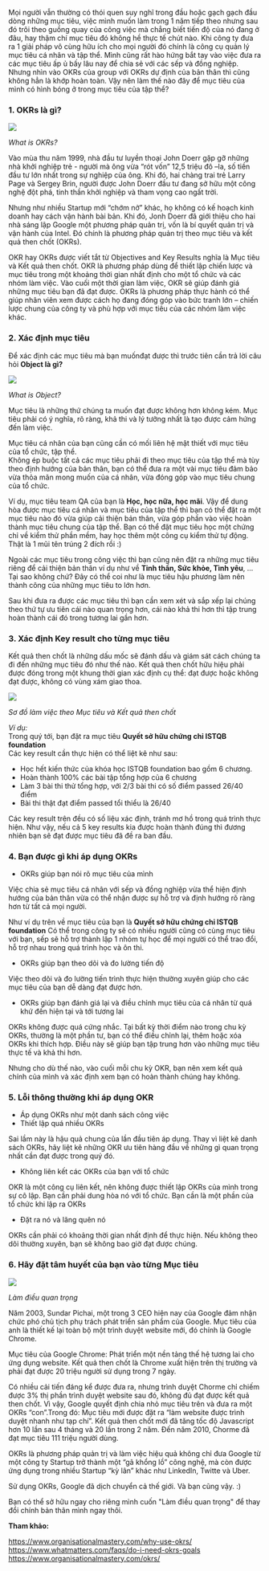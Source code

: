 Mọi người vẫn thường có thói quen suy nghĩ trong đầu hoặc gạch gạch đầu dòng những mục tiêu, việc mình muốn làm trong 1 năm tiếp theo nhưng sau đó trôi theo guồng quay của công việc mà chẳng biết tiến độ của nó đang ở đâu, hay thậm chí mục tiêu đó không hề thực tế chút nào. 
Khi công ty đưa ra 1 giải pháp vô cùng hữu ích cho mọi người đó chính là công cụ quản lý mục tiêu cá nhân và tập thể. Mình cũng rất hào hứng bắt tay vào việc đưa ra các mục tiêu ấp ủ bấy lâu nay để chia sẻ với các sếp và đồng nghiệp. Nhưng nhìn vào OKRs của group với OKRs dự định của bản thân thì cũng không hẳn là khớp hoàn toàn. Vậy nên làm thế nào đây để mục tiêu của mình có hình bóng ở trong mục tiêu của tập thể?
### 1. OKRs là gì?
![](https://images.viblo.asia/3846fdc4-4789-464a-b108-a62739dd0b61.png)

*What is OKRs?*

Vào mùa thu năm 1999, nhà đầu tư luyền thoại John Doerr gặp gỡ những nhà khởi nghiệp trẻ - người mà ông vừa “rót vốn” 12,5 triệu đô –la, số tiền đầu tư lớn nhất trong sự nghiệp của ông. Khi đó, hai chàng trai trẻ Larry Page và Sergey Brin, người được John Doerr đầu tư đang sở hữu một công nghệ đột phá, tinh thần khởi nghiệp và tham vọng cao ngất trời.

Nhưng như nhiều Startup mới “chớm nở” khác, họ không có kế hoạch kinh doanh hay cách vận hành bài bản. Khi đó, Jonh Doerr đã giới thiệu cho hai nhà sáng lập Google một phương pháp quản trị, vốn là bí quyết quản trị và vận hành của Intel. Đó chính là phương pháp quản trị theo mục tiêu và kết quả then chốt (OKRs).

OKR hay OKRs được viết tắt từ Objectives and Key Results nghĩa là Mục tiêu và Kết quả then chốt. OKR là phương pháp dùng để thiết lập chiến lược và mục tiêu trong một khoảng thời gian nhất định cho một tổ chức và các nhóm làm việc. Vào cuối một thời gian làm việc, OKR sẽ giúp đánh giá những mục tiêu bạn đã đạt được. OKRs là phương pháp thực hành có thể giúp nhân viên xem được cách họ đang đóng góp vào bức tranh lớn – chiến lược chung của công ty và phù hợp với mục tiêu của các nhóm làm việc khác.

### 2. Xác định mục tiêu
Để xác định các mục tiêu mà bạn muốnđạt được thì trước tiên cần trả lời câu hỏi **Object là gì?**

![](https://images.viblo.asia/4a429faf-25dc-4d2c-87ce-e76db97380e6.JPG)

*What is Object?*

Mục tiêu là những thứ chúng ta muốn đạt được không hơn không kém. Mục tiêu phải có ý nghĩa, rõ ràng, khả thi và lý tưởng nhất là tạo được cảm hứng đến làm việc.

Mục tiêu cá nhân của bạn cũng cần có mối liên hệ mật thiết với mục tiêu của tổ chức, tập thể.<br> 
Không ép buộc tất cả các mục tiêu phải đi theo mục tiêu của tập thể mà tùy theo định hướng của bản thân, bạn có thể đưa ra một vài mục tiêu đảm bảo vừa thỏa mãn mong muốn của cá nhân, vừa đóng góp vào mục tiêu chung của tổ chức. 

Ví dụ, mục tiêu team QA của bạn là **Học, học nữa, học mãi**. Vậy để dung hòa được mục tiêu cá nhân và mục tiêu của tập thể thì bạn có thể đặt ra một mục tiêu nào đó vừa giúp cải thiện bản thân, vừa góp phần vào việc hoàn thành mục tiêu chung của tập thể. Bạn có thể đặt mục tiêu học một chứng chỉ về kiểm thử phần mềm, hay học thêm một công cụ kiểm thử tự động. Thật là 1 mũi tên trúng 2 đích rồi :)

Ngoài các mục tiêu trong công việc thì bạn cũng nên đặt ra những mục tiêu riêng để cải thiện bản thân ví dụ như về **Tinh thần, Sức khỏe, Tình yêu**, ... Tại sao không chứ? Đây có thể coi như là mục tiêu hậu phương làm nên thành công của những mục tiêu to lớn hơn. 

Sau khi đưa ra được các mục tiêu thì bạn cần xem xét và sắp xếp lại chúng theo thứ tự ưu tiên cái nào quan trọng hơn, cái nào khả thi hơn thì tập trung hoàn thành cái đó trong tương lai gần hơn. 


### 3. Xác định Key result cho từng mục tiêu
Kết quả then chốt là những dấu mốc sẽ đánh dấu và giám sát cách chúng ta đi đến những mục tiêu đó như thế nào. Kết quả then chốt hữu hiệu phải được đóng trong một khung thời gian xác định cụ thể: đạt được hoặc không đạt được, không có vùng xám giao thoa.

![](https://images.viblo.asia/29e26a1e-9d17-457e-80bc-2748a890b35d.JPG)

*Sơ đồ làm việc theo Mục tiêu và Kết quả then chốt*

*Ví dụ:*<br>
Trong quý tới, bạn đặt ra mục tiêu  **Quyết sở hữu chứng chỉ ISTQB foundation**<br>
Các key result cần thực hiện có thể liệt kê như sau:<br>
* Học hết kiến thức của khóa học ISTQB foundation bao gồm 6 chương. 
* Hoàn thành 100% các bài tập tổng hợp của 6 chương
* Làm 3 bài thi thử tổng hợp, với 2/3 bài thi có số điểm passed 26/40 điểm
* Bài thi thật đạt điểm passed tổi thiểu là 26/40

Các key result trên đều có số liệu xác định, tránh mơ hồ trong quá trình thực hiện.
Như vậy, nếu cả 5 key results kia được hoàn thành đúng thì đương nhiên bạn sẽ đạt được mục tiêu đã đề ra ban đầu. 

###  4. Bạn được gì khi áp dụng OKRs
* OKRs giúp bạn nói rõ mục tiêu của mình

Việc chia sẻ mục tiêu cá nhân với sếp và đồng nghiệp vừa thể hiện định hướng của bản thân vừa có thể nhận được sự hỗ trợ và định hướng rõ ràng hơn từ tất cả mọi người. 

Như ví dụ trên về mục tiêu của bạn là **Quyết sở hữu chứng chỉ ISTQB foundation**
Có thể trong công ty sẽ có nhiều người cũng có cùng mục tiêu với bạn, sếp sẽ hỗ trợ thành lập 1 nhóm tự học để mọi người có thể trao đổi, hỗ trợ nhau trong quá trình học và ôn thi. 

* OKRs giúp bạn theo dõi và đo lường tiến độ

Việc theo dõi và đo lường tiến trình thực hiện thường xuyên giúp cho các mục tiêu của bạn dễ dàng đạt được hơn. 

* OKRs giúp bạn đánh giá lại và điều chỉnh mục tiêu của cá nhân từ quá khứ đến hiện tại và tới tương lai

OKRs không được quá cứng nhắc. Tại bất kỳ thời điểm nào trong chu kỳ OKRs, thường là một phần tư, bạn có thể điều chỉnh lại, thêm hoặc xóa OKRs khi thích hợp. Điều này sẽ giúp bạn tập trung hơn vào những mục tiêu thực tế và khả thi hơn. 

Nhưng cho dù thế nào, vào cuối mỗi chu kỳ OKR, bạn nên xem kết quả chính của mình và xác định xem bạn có hoàn thành chúng hay không.

### 5. Lỗi thông thường khi áp dụng OKR

* Áp dụng OKRs như một danh sách công việc
* Thiết lập quá nhiều OKRs

Sai lầm này là hậu quả chung của lần đầu tiên áp dụng. Thay vì liệt kê danh sách OKRs, hãy liệt kê những OKR ưu tiên hàng đầu về những gì quan trọng nhất cần đạt được trong quý đó.
* Không liên kết các OKRs của bạn với tổ chức

OKR là một công cụ liên kết, nên không được  thiết lập OKRs của mình trong sự cô lập. Bạn cần phải dung hòa nó với tổ chức. Bạn cần là một phần của tổ chức khi lập ra OKRs

* Đặt ra nó và lãng quên nó

OKRs cần phải có khoảng thời gian nhất định để thực hiện. Nếu không theo dõi thường xuyên, bạn sẽ không bao giờ đạt được chúng.
### 6. Hãy đặt tâm huyết của bạn vào từng Mục tiêu
![](https://images.viblo.asia/6980e71d-9a19-4963-a145-d8cae0fb4c2c.jpg)

*Làm điều quan trọng*

Năm 2003, Sundar Pichai, một trong 3 CEO hiện nay của Google đảm nhận chức phó chủ tịch phụ trách phát triển sản phẩm của Google. Mục tiêu của anh là thiết kế lại toàn bộ một trình duyệt website mới, đó chính là Google Chrome.

Mục tiêu của Google Chrome: Phát triển một nền tảng thế hệ tương lai cho ứng dụng website. Kết quả then chốt là Chrome xuất hiện trên thị trường và phải đạt được 20 triệu người sử dụng trong 7 ngày.

Có nhiều cải tiến đáng kể được đưa ra, nhưng trình duyệt Chorme chỉ chiếm được 3% thị phần trình duyệt website sau đó, không đủ đạt được kết quả then chốt. Vì vậy, Google quyết định chia nhỏ mục tiêu trên và đưa ra một OKRs “con”.Trong đó: Mục tiêu mới được đặt ra “làm website được trình duyệt nhanh như tạp chí”. Kết quả then chốt mới đã tăng tốc độ Javascript hơn 10 lần sau 4 tháng và 20 lần trong 2 năm. Đến năm 2010, Chorme đã đạt mục tiêu 111 triệu người dùng.

OKRs là phương pháp quản trị và làm việc hiệu quả không chỉ đưa Google từ một công ty Startup trở thành một “gã khổng lồ” công nghệ, mà còn được ứng dụng trong nhiều Startup “kỳ lân” khác như LinkedIn, Twitte và Uber.

Sử dụng OKRs, Google đã dịch chuyển cả thế giới. Và bạn cũng vậy. :)

Bạn có thể sở hữu ngay cho riêng mình cuốn "Làm điều quan trọng" để thay đổi chính bản thân mình ngay thôi. 

**Tham khảo:**

https://www.organisationalmastery.com/why-use-okrs/ <br>
https://www.whatmatters.com/faqs/do-i-need-okrs-goals<br>
https://www.organisationalmastery.com/okrs/